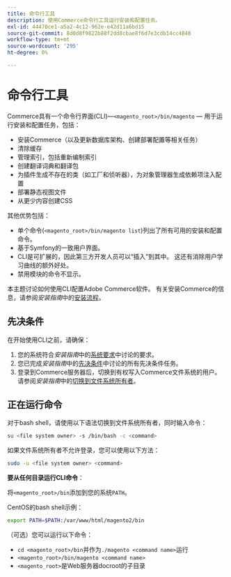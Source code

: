 ```yaml
---
title: 命令行工具
description: 使用Commerce命令行工具运行安装和配置任务。
exl-id: 44470ce1-a5a2-4c12-962e-e42d11a6bd15
source-git-commit: 8d0d8f9822b88f2dd8cbae8f6d7e3cdb14cc4848
workflow-type: tm+mt
source-wordcount: '295'
ht-degree: 0%

---
```


# 命令行工具

Commerce具有一个命令行界面(CLI)—`<magento_root>/bin/magento` — 用于运行安装和配置任务，包括：

- 安装Commerce（以及更新数据库架构、创建部署配置等相关任务）
- 清除缓存
- 管理索引，包括重新编制索引
- 创建翻译词典和翻译包
- 为插件生成不存在的类（如工厂和侦听器），为对象管理器生成依赖项注入配置
- 部署静态视图文件
- 从更少内容创建CSS

其他优势包括：

- 单个命令(`<magento_root>/bin/magento list`)列出了所有可用的安装和配置命令。
- 基于Symfony的一致用户界面。
- CLI是可扩展的，因此第三方开发人员可以“插入”到其中。 这还有消除用户学习曲线的额外好处。
- 禁用模块的命令不显示。

本主题讨论如何使用CLI配置Adobe Commerce软件。 有关安装Commerce的信息，请参阅&#x200B;_安装指南_&#x200B;中的[安装流程](../../installation/overview.md)。

## 先决条件

在开始使用CLI之前，请确保：

1. 您的系统符合&#x200B;_安装指南_&#x200B;中的[系统要求](../../installation/system-requirements.md)中讨论的要求。
1. 您已完成&#x200B;_安装指南_&#x200B;中的[先决条件](../../installation/prerequisites/overview.md)中讨论的所有先决条件任务。
1. 登录到Commerce服务器后，切换到有权写入Commerce文件系统的用户。 请参阅&#x200B;_安装指南_&#x200B;中的[切换到文件系统所有者](../../installation/prerequisites/file-system/overview.md)。

## 正在运行命令

对于bash shell，请使用以下语法切换到文件系统所有者，同时输入命令：

```bash
su <file system owner> -s /bin/bash -c <command>
```

如果文件系统所有者不允许登录，您可以使用以下方法：

```bash
sudo -u <file system owner> <command>
```

**要从任何目录运行CLI命令**：

将`<magento_root>/bin`添加到您的系统`PATH`。

CentOS的bash shell示例：

```bash
export PATH=$PATH:/var/www/html/magento2/bin
```

（可选）您可以运行以下命令：

- `cd <magento_root>/bin`并作为`./magento <command name>`运行
- `<magento_root>/bin/magento <command name>`
- `<magento_root>`是Web服务器docroot的子目录
